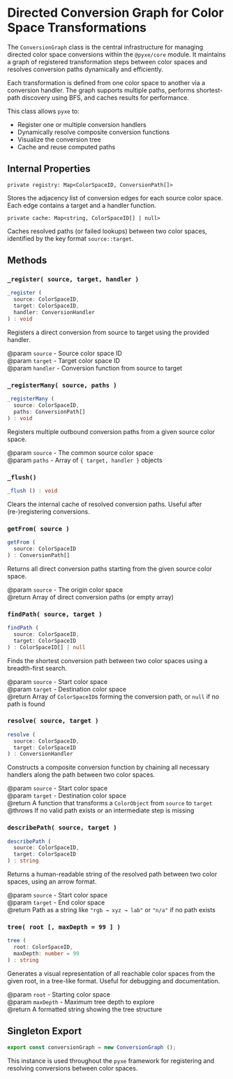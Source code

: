 # Directed Conversion Graph for Color Space Transformations

The `ConversionGraph` class is the central infrastructure for managing directed color space conversions within the `@pyxe/core` module. It maintains a graph of registered transformation steps between color spaces and resolves conversion paths dynamically and efficiently.

Each transformation is defined from one color space to another via a conversion handler. The graph supports multiple paths, performs shortest-path discovery using BFS, and caches results for performance.

This class allows `pyxe` to:

- Register one or multiple conversion handlers
- Dynamically resolve composite conversion functions
- Visualize the conversion tree
- Cache and reuse computed paths

## Internal Properties

`private registry: Map<ColorSpaceID, ConversionPath[]>`

Stores the adjacency list of conversion edges for each source color space. Each edge contains a target and a handler function.

`private cache: Map<string, ColorSpaceID[] | null>`

Caches resolved paths (or failed lookups) between two color spaces, identified by the key format `source::target`.

## Methods

### `_register( source, target, handler )`

```ts
_register (
  source: ColorSpaceID,
  target: ColorSpaceID,
  handler: ConversionHandler
) : void
```

Registers a direct conversion from source to target using the provided handler.

@param `source` - Source color space ID  
@param `target` - Target color space ID  
@param `handler` - Conversion function from source to target

### `_registerMany( source, paths )`

```ts
_registerMany (
  source: ColorSpaceID,
  paths: ConversionPath[]
) : void
```

Registers multiple outbound conversion paths from a given source color space.

@param `source` - The common source color space  
@param `paths` - Array of `{ target, handler }` objects

### `_flush()`

```ts
_flush () : void
```

Clears the internal cache of resolved conversion paths. Useful after (re-)registering conversions.

### `getFrom( source )`

```ts
getFrom (
  source: ColorSpaceID
) : ConversionPath[]
```

Returns all direct conversion paths starting from the given source color space.

@param `source` - The origin color space  
@return Array of direct conversion paths (or empty array)

### `findPath( source, target )`

```ts
findPath (
  source: ColorSpaceID,
  target: ColorSpaceID
) : ColorSpaceID[] | null
```

Finds the shortest conversion path between two color spaces using a breadth-first search.

@param `source` - Start color space  
@param `target` - Destination color space  
@return Array of `ColorSpaceID`s forming the conversion path, or `null` if no path is found

### `resolve( source, target )`

```ts
resolve (
  source: ColorSpaceID,
  target: ColorSpaceID
) : ConversionHandler
```

Constructs a composite conversion function by chaining all necessary handlers along the path between two color spaces.

@param `source` - Start color space  
@param `target` - Destination color space  
@return A function that transforms a `ColorObject` from `source` to `target`  
@throws If no valid path exists or an intermediate step is missing

### `describePath( source, target )`

```ts
describePath (
  source: ColorSpaceID,
  target: ColorSpaceID
) : string
```

Returns a human-readable string of the resolved path between two color spaces, using an arrow format.

@param `source` - Start color space  
@param `target` - End color space  
@return Path as a string like `"rgb → xyz → lab"` or `"n/a"` if no path exists

### `tree( root [, maxDepth = 99 ] )`

```ts
tree (
  root: ColorSpaceID,
  maxDepth: number = 99
) : string
```

Generates a visual representation of all reachable color spaces from the given root, in a tree-like format. Useful for debugging and documentation.

@param `root` - Starting color space  
@param `maxDepth` - Maximum tree depth to explore  
@return A formatted string showing the tree structure

## Singleton Export

```ts
export const conversionGraph = new ConversionGraph ();
```

This instance is used throughout the `pyxe` framework for registering and resolving conversions between color spaces.